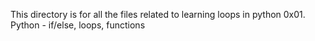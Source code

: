 This directory is for all the files related to learning loops in python 0x01. Python - if/else, loops, functions
